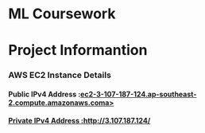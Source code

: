 ﻿# ML Coursework

<h1>Project Informantion</h1>
<h3>AWS EC2 Instance Details</h3>

<h4>Public IPv4 Address :<a href="">ec2-3-107-187-124.ap-southeast-2.compute.amazonaws.coma></h4>
<h4>Private IPv4 Address :<a href="">http://3.107.187.124/</a></h4>




